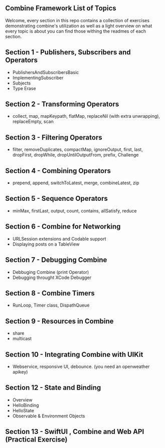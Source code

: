 ## Combine Framework List of Topics

Welcome, every section in this repo contains a collection of exercises demonstrating combine's utilization as well as a light overview on what every topic is about you can find those withing the readmes of each section.

## Section 1 - Publishers, Subscribers and Operators
- PublishersAndSubscribersBasic
- ImplementingSubscriber
- Subjects
- Type Erase
## Section 2 - Transforming Operators
- collect, map, mapKeypath, flatMap, replaceNil (with extra unwrapping), replaceEmpty, scan
## Section 3 - Filtering Operators
- filter, removeDuplicates, compactMap, ignoreOutput, first, last, dropFirst, dropWhile, dropUntilOutputFrom, prefix, Challenge
## Section 4 - Combining Operators
- prepend, append, switchToLatest, merge, combineLatest, zip
## Section 5 - Sequence Operators
- minMax, firstLast, output, count, contains, allSatisfy, reduce
## Section 6 - Combine for Networking
- URLSession extensions and Codable support
- Displaying posts on a TableView
## Section 7 - Debugging Combine
- Debbuging Combine (print Operator)
- Debugging throught XCode Debugger
## Section 8 - Combine Timers
- RunLoop, Timer class, DispathQueue
## Section 9 - Resources in Combine
- share
- multicast
## Section 10 - Integrating Combine with UIKit
- Webservice, responsive UI, debounce. (you need an openweather apikey)
## Section 12 - State and Binding
- Overview
- HelloBinding
- HelloState
- Observable & Environment Objects
## Section 13 - SwiftUI , Combine and Web API (Practical Exercise)
